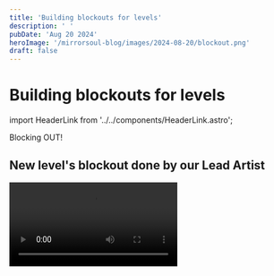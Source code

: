 ```yaml
---
title: 'Building blockouts for levels'
description: ' '
pubDate: 'Aug 20 2024'
heroImage: '/mirrorsoul-blog/images/2024-08-20/blockout.png'
draft: false
---
```


# Building blockouts for levels

import HeaderLink from '../../components/HeaderLink.astro';

<HeaderLink href="#" onclick="alert('Thanks!')">
	Blocking OUT!
</HeaderLink>

 
## New level's blockout done by our Lead Artist

<video src="/mirrorsoul-blog/videos/-7363735655375519894(1).mov"/>

 
